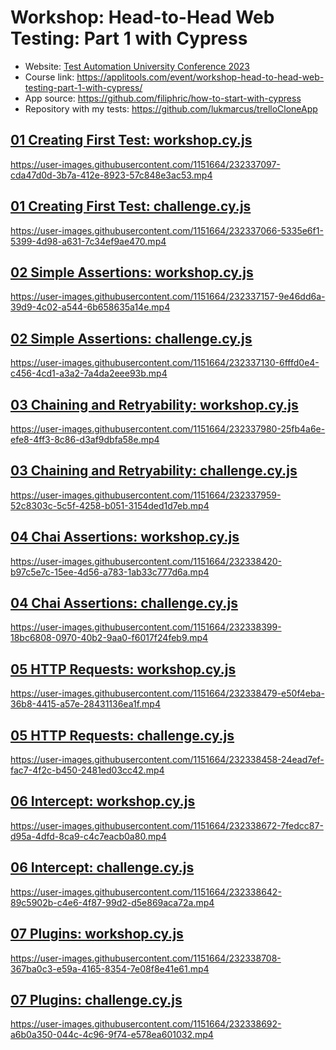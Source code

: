 # Workshop: Head-to-Head Web Testing: Part 1 with Cypress
- Website: [Test Automation University Conference 2023](https://applitools.com/on-demand-videos/test-automation-university-conference-march-2023/)
- Course link: https://applitools.com/event/workshop-head-to-head-web-testing-part-1-with-cypress/
- App source: https://github.com/filiphric/how-to-start-with-cypress
- Repository with my tests: https://github.com/lukmarcus/trelloCloneApp

## [01 Creating First Test: workshop.cy.js](https://github.com/lukmarcus/trelloCloneApp/blob/main/cypress/e2e/01_creating_first_test/workshop.cy.js)

https://user-images.githubusercontent.com/1151664/232337097-cda47d0d-3b7a-412e-8923-57c848e3ac53.mp4

## [01 Creating First Test: challenge.cy.js](https://github.com/lukmarcus/trelloCloneApp/blob/main/cypress/e2e/01_creating_first_test/challenge.cy.js)

https://user-images.githubusercontent.com/1151664/232337066-5335e6f1-5399-4d98-a631-7c34ef9ae470.mp4

## [02 Simple Assertions: workshop.cy.js](https://github.com/lukmarcus/trelloCloneApp/blob/main/cypress/e2e/02_simple_assertions/workshop.cy.js)

https://user-images.githubusercontent.com/1151664/232337157-9e46dd6a-39d9-4c02-a544-6b658635a14e.mp4

## [02 Simple Assertions: challenge.cy.js](https://github.com/lukmarcus/trelloCloneApp/blob/main/cypress/e2e/02_simple_assertions/challenge.cy.js)

https://user-images.githubusercontent.com/1151664/232337130-6fffd0e4-c456-4cd1-a3a2-7a4da2eee93b.mp4

## [03 Chaining and Retryability: workshop.cy.js](https://github.com/lukmarcus/trelloCloneApp/blob/main/cypress/e2e/03_chaining_and_retryability/workshop.cy.js)

https://user-images.githubusercontent.com/1151664/232337980-25fb4a6e-efe8-4ff3-8c86-d3af9dbfa58e.mp4

## [03 Chaining and Retryability: challenge.cy.js](https://github.com/lukmarcus/trelloCloneApp/blob/main/cypress/e2e/03_chaining_and_retryability/challenge.cy.js)

https://user-images.githubusercontent.com/1151664/232337959-52c8303c-5c5f-4258-b051-3154ded1d7eb.mp4

## [04 Chai Assertions: workshop.cy.js](https://github.com/lukmarcus/trelloCloneApp/blob/main/cypress/e2e/04_chai_assertions/workshop.cy.js)

https://user-images.githubusercontent.com/1151664/232338420-b97c5e7c-15ee-4d56-a783-1ab33c777d6a.mp4

## [04 Chai Assertions: challenge.cy.js](https://github.com/lukmarcus/trelloCloneApp/blob/main/cypress/e2e/04_chai_assertions/challenge.cy.js)

https://user-images.githubusercontent.com/1151664/232338399-18bc6808-0970-40b2-9aa0-f6017f24feb9.mp4

## [05 HTTP Requests: workshop.cy.js](https://github.com/lukmarcus/trelloCloneApp/blob/main/cypress/e2e/05_http_requests/workshop.cy.js)

https://user-images.githubusercontent.com/1151664/232338479-e50f4eba-36b8-4415-a57e-28431136ea1f.mp4

## [05 HTTP Requests: challenge.cy.js](https://github.com/lukmarcus/trelloCloneApp/blob/main/cypress/e2e/05_http_requests/challenge.cy.js)

https://user-images.githubusercontent.com/1151664/232338458-24ead7ef-fac7-4f2c-b450-2481ed03cc42.mp4

## [06 Intercept: workshop.cy.js](https://github.com/lukmarcus/trelloCloneApp/blob/main/cypress/e2e/06_intercept/workshop.cy.js)

https://user-images.githubusercontent.com/1151664/232338672-7fedcc87-d95a-4dfd-8ca9-c4c7eacb0a80.mp4

## [06 Intercept: challenge.cy.js](https://github.com/lukmarcus/trelloCloneApp/blob/main/cypress/e2e/06_intercept/challenge.cy.js)

https://user-images.githubusercontent.com/1151664/232338642-89c5902b-c4e6-4f87-99d2-d5e869aca72a.mp4

## [07 Plugins: workshop.cy.js](https://github.com/lukmarcus/trelloCloneApp/blob/main/cypress/e2e/07_plugins/workshop.cy.js)

https://user-images.githubusercontent.com/1151664/232338708-367ba0c3-e59a-4165-8354-7e08f8e41e61.mp4

## [07 Plugins: challenge.cy.js](https://github.com/lukmarcus/trelloCloneApp/blob/main/cypress/e2e/07_plugins/challenge.cy.js)

https://user-images.githubusercontent.com/1151664/232338692-a6b0a350-044c-4c96-9f74-e578ea601032.mp4
